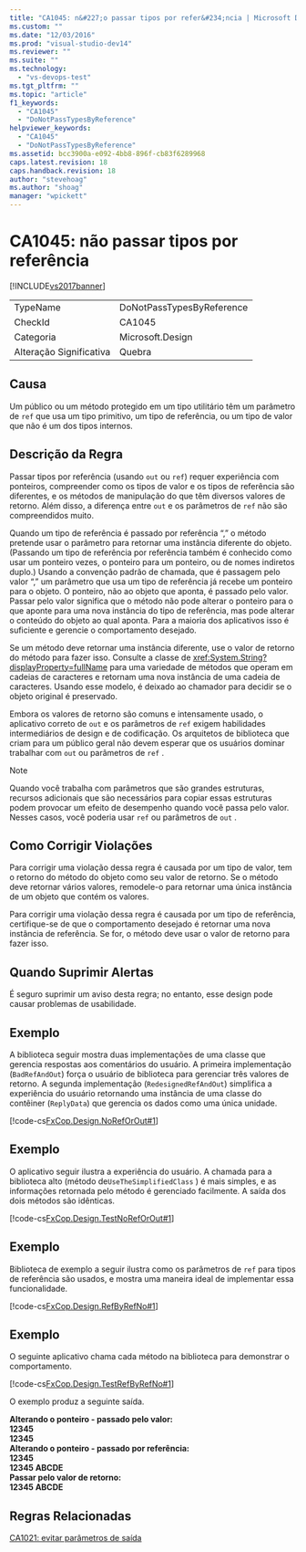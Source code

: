 ```yaml
---
title: "CA1045: n&#227;o passar tipos por refer&#234;ncia | Microsoft Docs"
ms.custom: ""
ms.date: "12/03/2016"
ms.prod: "visual-studio-dev14"
ms.reviewer: ""
ms.suite: ""
ms.technology: 
  - "vs-devops-test"
ms.tgt_pltfrm: ""
ms.topic: "article"
f1_keywords: 
  - "CA1045"
  - "DoNotPassTypesByReference"
helpviewer_keywords: 
  - "CA1045"
  - "DoNotPassTypesByReference"
ms.assetid: bcc3900a-e092-4bb8-896f-cb83f6289968
caps.latest.revision: 18
caps.handback.revision: 18
author: "stevehoag"
ms.author: "shoag"
manager: "wpickett"
---
```

# CA1045: n&#227;o passar tipos por refer&#234;ncia
[!INCLUDE[vs2017banner](../code-quality/includes/vs2017banner.md)]

|||  
|-|-|  
|TypeName|DoNotPassTypesByReference|  
|CheckId|CA1045|  
|Categoria|Microsoft.Design|  
|Alteração Significativa|Quebra|  
  
## Causa  
 Um público ou um método protegido em um tipo utilitário têm um parâmetro de `ref` que usa um tipo primitivo, um tipo de referência, ou um tipo de valor que não é um dos tipos internos.  
  
## Descrição da Regra  
 Passar tipos por referência \(usando `out` ou `ref`\) requer experiência com ponteiros, compreender como os tipos de valor e os tipos de referência são diferentes, e os métodos de manipulação do que têm diversos valores de retorno.  Além disso, a diferença entre `out` e os parâmetros de `ref` não são compreendidos muito.  
  
 Quando um tipo de referência é passado por referência “,” o método pretende usar o parâmetro para retornar uma instância diferente do objeto. \(Passando um tipo de referência por referência também é conhecido como usar um ponteiro vezes, o ponteiro para um ponteiro, ou de nomes indiretos duplo.\) Usando a convenção padrão de chamada, que é passagem pelo valor “,” um parâmetro que usa um tipo de referência já recebe um ponteiro para o objeto.  O ponteiro, não ao objeto que aponta, é passado pelo valor.  Passar pelo valor significa que o método não pode alterar o ponteiro para o que aponte para uma nova instância do tipo de referência, mas pode alterar o conteúdo do objeto ao qual aponta.  Para a maioria dos aplicativos isso é suficiente e gerencie o comportamento desejado.  
  
 Se um método deve retornar uma instância diferente, use o valor de retorno do método para fazer isso.  Consulte a classe de <xref:System.String?displayProperty=fullName> para uma variedade de métodos que operam em cadeias de caracteres e retornam uma nova instância de uma cadeia de caracteres.  Usando esse modelo, é deixado ao chamador para decidir se o objeto original é preservado.  
  
 Embora os valores de retorno são comuns e intensamente usado, o aplicativo correto de `out` e os parâmetros de `ref` exigem habilidades intermediários de design e de codificação.  Os arquitetos de biblioteca que criam para um público geral não devem esperar que os usuários dominar trabalhar com `out` ou parâmetros de `ref` .  
  
> [!NOTE]
>  Quando você trabalha com parâmetros que são grandes estruturas, recursos adicionais que são necessários para copiar essas estruturas podem provocar um efeito de desempenho quando você passa pelo valor.  Nesses casos, você poderia usar `ref` ou parâmetros de `out` .  
  
## Como Corrigir Violações  
 Para corrigir uma violação dessa regra é causada por um tipo de valor, tem o retorno do método do objeto como seu valor de retorno.  Se o método deve retornar vários valores, remodele\-o para retornar uma única instância de um objeto que contém os valores.  
  
 Para corrigir uma violação dessa regra é causada por um tipo de referência, certifique\-se de que o comportamento desejado é retornar uma nova instância de referência.  Se for, o método deve usar o valor de retorno para fazer isso.  
  
## Quando Suprimir Alertas  
 É seguro suprimir um aviso desta regra; no entanto, esse design pode causar problemas de usabilidade.  
  
## Exemplo  
 A biblioteca seguir mostra duas implementações de uma classe que gerencia respostas aos comentários do usuário.  A primeira implementação \(`BadRefAndOut`\) força o usuário de biblioteca para gerenciar três valores de retorno.  A segunda implementação \(`RedesignedRefAndOut`\) simplifica a experiência do usuário retornando uma instância de uma classe do contêiner \(`ReplyData`\) que gerencia os dados como uma única unidade.  
  
 [!code-cs[FxCop.Design.NoRefOrOut#1](../code-quality/codesnippet/CSharp/ca1045-do-not-pass-types-by-reference_1.cs)]  
  
## Exemplo  
 O aplicativo seguir ilustra a experiência do usuário.  A chamada para a biblioteca alto \(método de`UseTheSimplifiedClass` \) é mais simples, e as informações retornada pelo método é gerenciado facilmente.  A saída dos dois métodos são idênticas.  
  
 [!code-cs[FxCop.Design.TestNoRefOrOut#1](../code-quality/codesnippet/CSharp/ca1045-do-not-pass-types-by-reference_2.cs)]  
  
## Exemplo  
 Biblioteca de exemplo a seguir ilustra como os parâmetros de `ref` para tipos de referência são usados, e mostra uma maneira ideal de implementar essa funcionalidade.  
  
 [!code-cs[FxCop.Design.RefByRefNo#1](../code-quality/codesnippet/CSharp/ca1045-do-not-pass-types-by-reference_3.cs)]  
  
## Exemplo  
 O seguinte aplicativo chama cada método na biblioteca para demonstrar o comportamento.  
  
 [!code-cs[FxCop.Design.TestRefByRefNo#1](../code-quality/codesnippet/CSharp/ca1045-do-not-pass-types-by-reference_4.cs)]  
  
 O exemplo produz a seguinte saída.  
  
  **Alterando o ponteiro \- passado pelo valor:**  
**12345**  
**12345**  
**Alterando o ponteiro \- passado por referência:**  
**12345**  
**12345 ABCDE**  
**Passar pelo valor de retorno:**  
**12345 ABCDE**   
## Regras Relacionadas  
 [CA1021: evitar parâmetros de saída](../code-quality/ca1021-avoid-out-parameters.md)